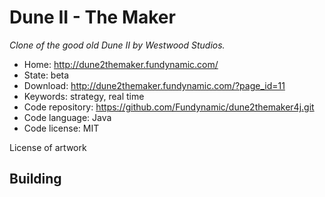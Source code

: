 # Dune II - The Maker

_Clone of the good old Dune II by Westwood Studios._

- Home: http://dune2themaker.fundynamic.com/
- State: beta
- Download: http://dune2themaker.fundynamic.com/?page_id=11
- Keywords: strategy, real time
- Code repository: https://github.com/Fundynamic/dune2themaker4j.git
- Code language: Java
- Code license: MIT

License of artwork

## Building

